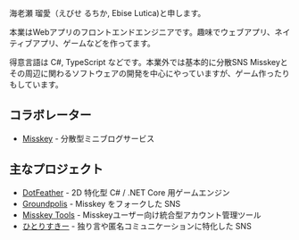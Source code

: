 海老瀬 瑠愛（えびせ るちか, Ebise Lutica)と申します。

本業はWebアプリのフロントエンドエンジニアです。趣味でウェブアプリ、ネイティブアプリ、ゲームなどを作ってます。

得意言語は C#, TypeScript などです。本業外では基本的に分散SNS Misskeyとその周辺に関わるソフトウェアの開発を中心にやっていますが、ゲーム作ったりもしています。

## コラボレーター

- [Misskey](https://github.com/syuilo/misskey) - 分散型ミニブログサービス

## 主なプロジェクト

- [DotFeather](https://github.com/Xeltica/DotFeather) - 2D 特化型 C# / .NET Core 用ゲームエンジン
- [Groundpolis](https://github.com/Groundpolis/Groundpolis) - Misskey をフォークした SNS
- [Misskey Tools](https://github.com/Xeltica/misshaialert) - Misskeyユーザー向け統合型アカウント管理ツール
- [ひとりすきー](https://github.com/Xeltica/hitorisskey) - 独り言や匿名コミュニケーションに特化した SNS
